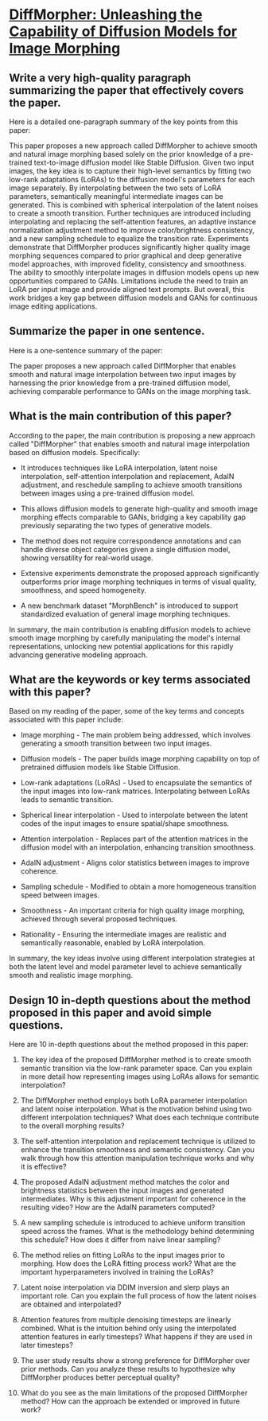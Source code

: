 # [DiffMorpher: Unleashing the Capability of Diffusion Models for Image   Morphing](https://arxiv.org/abs/2312.07409)

## Write a very high-quality paragraph summarizing the paper that effectively covers the paper.

 Here is a detailed one-paragraph summary of the key points from this paper:

This paper proposes a new approach called DiffMorpher to achieve smooth and natural image morphing based solely on the prior knowledge of a pre-trained text-to-image diffusion model like Stable Diffusion. Given two input images, the key idea is to capture their high-level semantics by fitting two low-rank adaptations (LoRAs) to the diffusion model's parameters for each image separately. By interpolating between the two sets of LoRA parameters, semantically meaningful intermediate images can be generated. This is combined with spherical interpolation of the latent noises to create a smooth transition. Further techniques are introduced including interpolating and replacing the self-attention features, an adaptive instance normalization adjustment method to improve color/brightness consistency, and a new sampling schedule to equalize the transition rate. Experiments demonstrate that DiffMorpher produces significantly higher quality image morphing sequences compared to prior graphical and deep generative model approaches, with improved fidelity, consistency and smoothness. The ability to smoothly interpolate images in diffusion models opens up new opportunities compared to GANs. Limitations include the need to train an LoRA per input image and provide aligned text prompts. But overall, this work bridges a key gap between diffusion models and GANs for continuous image editing applications.


## Summarize the paper in one sentence.

 Here is a one-sentence summary of the paper:

The paper proposes a new approach called DiffMorpher that enables smooth and natural image interpolation between two input images by harnessing the prior knowledge from a pre-trained diffusion model, achieving comparable performance to GANs on the image morphing task.


## What is the main contribution of this paper?

 According to the paper, the main contribution is proposing a new approach called "DiffMorpher" that enables smooth and natural image interpolation based on diffusion models. Specifically:

- It introduces techniques like LoRA interpolation, latent noise interpolation, self-attention interpolation and replacement, AdaIN adjustment, and reschedule sampling to achieve smooth transitions between images using a pre-trained diffusion model. 

- This allows diffusion models to generate high-quality and smooth image morphing effects comparable to GANs, bridging a key capability gap previously separating the two types of generative models.

- The method does not require correspondence annotations and can handle diverse object categories given a single diffusion model, showing versatility for real-world usage.

- Extensive experiments demonstrate the proposed approach significantly outperforms prior image morphing techniques in terms of visual quality, smoothness, and speed homogeneity.

- A new benchmark dataset "MorphBench" is introduced to support standardized evaluation of general image morphing techniques.

In summary, the main contribution is enabling diffusion models to achieve smooth image morphing by carefully manipulating the model's internal representations, unlocking new potential applications for this rapidly advancing generative modeling approach.


## What are the keywords or key terms associated with this paper?

 Based on my reading of the paper, some of the key terms and concepts associated with this paper include:

- Image morphing - The main problem being addressed, which involves generating a smooth transition between two input images.

- Diffusion models - The paper builds image morphing capability on top of pretrained diffusion models like Stable Diffusion.

- Low-rank adaptations (LoRAs) - Used to encapsulate the semantics of the input images into low-rank matrices. Interpolating between LoRAs leads to semantic transition.  

- Spherical linear interpolation - Used to interpolate between the latent codes of the input images to ensure spatial/shape smoothness. 

- Attention interpolation - Replaces part of the attention matrices in the diffusion model with an interpolation, enhancing transition smoothness.

- AdaIN adjustment - Aligns color statistics between images to improve coherence.

- Sampling schedule - Modified to obtain a more homogeneous transition speed between images.

- Smoothness - An important criteria for high quality image morphing, achieved through several proposed techniques.

- Rationality - Ensuring the intermediate images are realistic and semantically reasonable, enabled by LoRA interpolation.

In summary, the key ideas involve using different interpolation strategies at both the latent level and model parameter level to achieve semantically smooth and realistic image morphing.


## Design 10 in-depth questions about the method proposed in this paper and avoid simple questions.

 Here are 10 in-depth questions about the method proposed in this paper:

1. The key idea of the proposed DiffMorpher method is to create smooth semantic transition via the low-rank parameter space. Can you explain in more detail how representing images using LoRAs allows for semantic interpolation? 

2. The DiffMorpher method employs both LoRA parameter interpolation and latent noise interpolation. What is the motivation behind using two different interpolation techniques? What does each technique contribute to the overall morphing results?

3. The self-attention interpolation and replacement technique is utilized to enhance the transition smoothness and semantic consistency. Can you walk through how this attention manipulation technique works and why it is effective? 

4. The proposed AdaIN adjustment method matches the color and brightness statistics between the input images and generated intermediates. Why is this adjustment important for coherence in the resulting video? How are the AdaIN parameters computed?

5. A new sampling schedule is introduced to achieve uniform transition speed across the frames. What is the methodology behind determining this schedule? How does it differ from naive linear sampling?

6. The method relies on fitting LoRAs to the input images prior to morphing. How does the LoRA fitting process work? What are the important hyperparameters involved in training the LoRAs? 

7. Latent noise interpolation via DDIM inversion and slerp plays an important role. Can you explain the full process of how the latent noises are obtained and interpolated?

8. Attention features from multiple denoising timesteps are linearly combined. What is the intuition behind only using the interpolated attention features in early timesteps? What happens if they are used in later timesteps?

9. The user study results show a strong preference for DiffMorpher over prior methods. Can you analyze these results to hypothesize why DiffMorpher produces better perceptual quality? 

10. What do you see as the main limitations of the proposed DiffMorpher method? How can the approach be extended or improved in future work?
